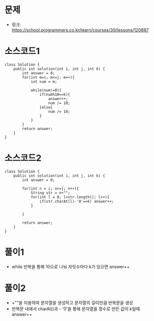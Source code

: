 # 문제
- 링크: 
<https://school.programmers.co.kr/learn/courses/30/lessons/120887>

# 소스코드1
```
class Solution {
    public int solution(int i, int j, int k) {
        int answer = 0;
        for(int m=i; m<=j; m++){
            int num = m;
            
            while(num!=0){
                if(num%10==k){
                    answer++;
                    num /= 10;
                }else{
                    num /= 10;
                }
            }
        }
        return answer;
    }
}
```

# 소스코드2
```
class Solution {
    public int solution(int i, int j, int k) {
        int answer = 0;

        for(int n = i; n<=j; n++){
            String str = n+"";
            for(int l = 0; l<str.length(); l++){
                if(str.charAt(l)-'0'==k) answer++;
            }

        }

        return answer;
    }
}
```
# 풀이1
- while 반복을 통해 10으로 나눠 자릿수마다 k가 있으면 answer++

# 풀이2
- +""을 이용하여 문자열을 생성하고 문자열의 길이만큼 반복문을 생성
- 반복문 내에서 charAt()과 - '0'을 통해 문자열을 정수로 만든 값이 k일때 answer++

